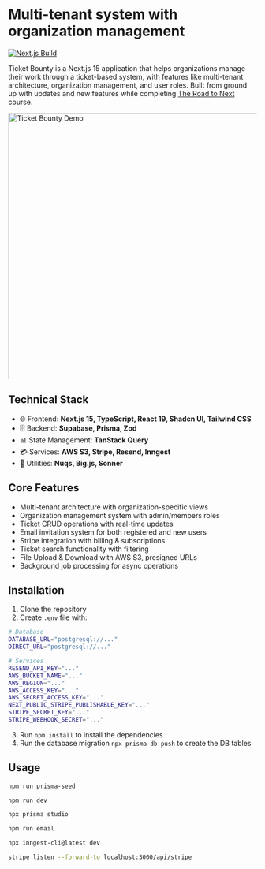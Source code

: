 # Multi-tenant system with organization management

[![Next.js Build](https://github.com/jd-tech-dev/ticket-bounty-pro-next-app/actions/workflows/main.yml/badge.svg)](https://github.com/jd-tech-dev/ticket-bounty-pro-next-app/actions/workflows/main.yml)

Ticket Bounty is a Next.js 15 application that helps organizations manage their work through a ticket-based system, with features like multi-tenant architecture, organization management, and user roles. Built from ground up with updates and new features while completing [The Road to Next](https://www.road-to-next.com/) course.

<img src="./resources/ticket-bounty-demo.gif" width="540" alt="Ticket Bounty Demo" style="max-width: 100%; height: auto;">

## Technical Stack

+ 🌐 Frontend: **Next.js 15, TypeScript, React 19, Shadcn UI, Tailwind CSS**  
+ 🗄️ Backend: **Supabase, Prisma, Zod**  
+ 📊 State Management: **TanStack Query**  
+ 💳 Services: **AWS S3, Stripe, Resend, Inngest**  
+ 🔧 Utilities: **Nuqs, Big.js, Sonner** 

## Core Features 

+ Multi-tenant architecture with organization-specific views 
+ Organization management system with admin/members roles 
+ Ticket CRUD operations with real-time updates 
+ Email invitation system for both registered and new users 
+ Stripe integration with billing & subscriptions 
+ Ticket search functionality with filtering 
+ File Upload & Download with AWS S3, presigned URLs 
+ Background job processing for async operations

## Installation

1. Clone the repository
2. Create `.env` file with:
```bash
# Database
DATABASE_URL="postgresql://..."
DIRECT_URL="postgresql://..."

# Services
RESEND_API_KEY="..."
AWS_BUCKET_NAME="..."
AWS_REGION="..."
AWS_ACCESS_KEY="..."
AWS_SECRET_ACCESS_KEY="..."
NEXT_PUBLIC_STRIPE_PUBLISHABLE_KEY="..."
STRIPE_SECRET_KEY="..."
STRIPE_WEBHOOK_SECRET="..."
```
3. Run `npm install` to install the dependencies
4. Run the database migration `npx prisma db push` to create the DB tables

## Usage

```sh
npm run prisma-seed
```

```sh
npm run dev
```

```sh
npx prisma studio
```

```sh
npm run email
```

```sh
npx inngest-cli@latest dev
```

```sh
stripe listen --forward-to localhost:3000/api/stripe
```

